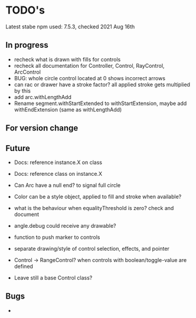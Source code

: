TODO's
======

Latest stabe npm used: 7.5.3, checked 2021 Aug 16th

In progress
-----------
+ recheck what is drawn with fills for controls
+ recheck all documentation for Controller, Control, RayControl, ArcControl
+ BUG: whole circle control located at 0 shows incorrect arrows
+ can rac or drawer have a stroke factor? all applied stroke gets multiplied by this
+ add arc.withLengthAdd
+ Rename segment.withStartExtended to withStartExtension, maybe add withEndExtension (same as withLengthAdd)



For version change
------------------




Future
------
+ Docs: reference instance.X on class
+ Docs: reference class on instance.X

+ Can Arc have a null end? to signal full circle

+ Color can be a style object, applied to fill and stroke when available?

+ what is the behaviour when equalityThreshold is zero? check and document

+ angle.debug could receive any drawable?

+ function to push marker to controls

+ separate drawing/style of control selection, effects, and pointer

+ Control -> RangeControl? when controls with boolean/toggle-value are defined
+ Leave still a base Control class?


Bugs
----
+
